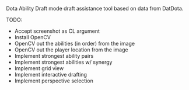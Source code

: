 Dota Ability Draft mode draft assistance tool based on data from DatDota.

TODO:
* Accept screenshot as CL argument
* Install OpenCV
* OpenCV out the abilities (in order) from the image
* OpenCV out the player location from the image
* Implement strongest ability pairs
* Implement strongest abilities w/ synergy 
* Implement grid view
* Implement interactive drafting
* Implement perspective selection